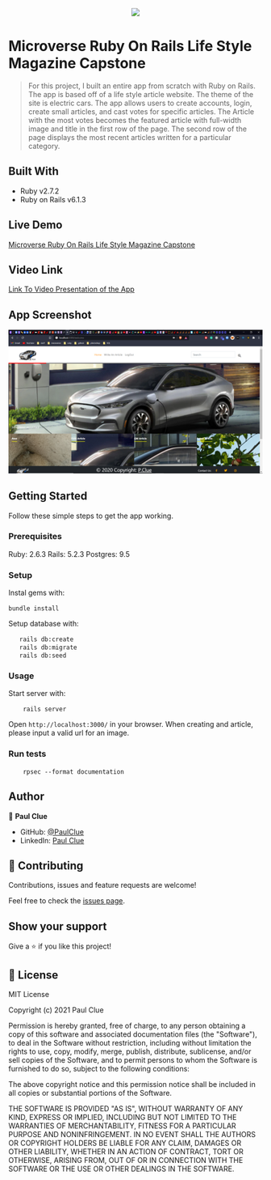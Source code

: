 <p align="center">
  <img src="https://img.shields.io/badge/Microverse-blueviolet">
</p>

#  Microverse Ruby On Rails Life Style Magazine Capstone
> For this project, I built an entire app from scratch with Ruby on Rails. The app is based off of a life style article website. The theme of the site is electric cars. The app allows users to create accounts, login, create small articles, and cast votes for specific articles. The Article with the most votes becomes the featured article with full-width image and title in the first row of the page. The second row of the page displays the most recent articles written for a particular category.

## Built With

- Ruby v2.7.2
- Ruby on Rails v6.1.3

## Live Demo

[Microverse Ruby On Rails Life Style Magazine Capstone](https://salty-sea-17849.herokuapp.com/)

## Video Link
[Link To Video Presentation of the App](https://www.loom.com/share/e6bfa670c057452ab8db14bd2432e551)

## App Screenshot

<img src="/public/Screenshot(15).png">

## Getting Started

Follow these simple steps to get the app working.
### Prerequisites

Ruby: 2.6.3
Rails: 5.2.3
Postgres: 9.5

### Setup

Instal gems with:

```
bundle install
```

Setup database with:

```
   rails db:create
   rails db:migrate
   rails db:seed
```

### Usage

Start server with:

```
    rails server
```

Open `http://localhost:3000/` in your browser.
When creating and article, please input a valid url for an image. 

### Run tests

```
    rpsec --format documentation
```

## Author

👤 **Paul Clue**

- GitHub: [@PaulClue](https://github.com/Paul-Clue)
- LinkedIn: [Paul Clue](https://www.linkedin.com/in/paul-clue/)

## 🤝 Contributing

Contributions, issues and feature requests are welcome!

Feel free to check the [issues page](https://github.com/Paul-Clue/rails-lifestyle-magazine-capstone/issues).

## Show your support

Give a ⭐️ if you like this project!


## 📝 License

MIT License

Copyright (c) 2021 Paul Clue

Permission is hereby granted, free of charge, to any person obtaining a copy
of this software and associated documentation files (the "Software"), to deal
in the Software without restriction, including without limitation the rights
to use, copy, modify, merge, publish, distribute, sublicense, and/or sell
copies of the Software, and to permit persons to whom the Software is
furnished to do so, subject to the following conditions:

The above copyright notice and this permission notice shall be included in all
copies or substantial portions of the Software.

THE SOFTWARE IS PROVIDED "AS IS", WITHOUT WARRANTY OF ANY KIND, EXPRESS OR
IMPLIED, INCLUDING BUT NOT LIMITED TO THE WARRANTIES OF MERCHANTABILITY,
FITNESS FOR A PARTICULAR PURPOSE AND NONINFRINGEMENT. IN NO EVENT SHALL THE
AUTHORS OR COPYRIGHT HOLDERS BE LIABLE FOR ANY CLAIM, DAMAGES OR OTHER
LIABILITY, WHETHER IN AN ACTION OF CONTRACT, TORT OR OTHERWISE, ARISING FROM,
OUT OF OR IN CONNECTION WITH THE SOFTWARE OR THE USE OR OTHER DEALINGS IN THE
SOFTWARE.
